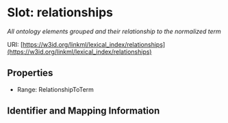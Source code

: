 # Slot: relationships
_All ontology elements grouped and their relationship to the normalized term_


URI: [https://w3id.org/linkml/lexical_index/relationships](https://w3id.org/linkml/lexical_index/relationships)



<!-- no inheritance hierarchy -->


## Properties

 * Range: RelationshipToTerm



## Identifier and Mapping Information





